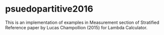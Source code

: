 # psuedopartitive2016
This is an implementation of examples in Measurement section of Stratified Reference paper by Lucas Champollion (2015) for Lambda Calculator.
